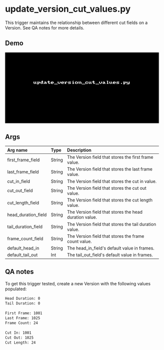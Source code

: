# update_version_cut_values.py

This trigger maintains the relationship between different cut fields on a
Version. See QA notes for more details.

## Demo

![](images/update_version_cut_values1.gif?raw=true)

## Args

| Arg name            | Type   | Description                                            |
| :-                  | :-     | :-                                                     |
| first_frame_field   | String | The Version field that stores the first frame value.   |
| last_frame_field    | String | The Version field that stores the last frame value.    |
| cut_in_field        | String | The Version field that stores the cut in value.        |
| cut_out_field       | String | The Version field that stores the cut out value.       |
| cut_length_field    | String | The Version field that stores the cut length value.    |
| head_duration_field | String | The Version field that stores the head duration value. |
| tail_duration_field | String | The Version field that stores the tail duration value. |
| frame_count_field   | String | The Version field that stores the frame count value.   |
| default_head_in     | String | The head_in_field's default value in frames.           |
| default_tail_out    | Int    | The tail_out_field's default value in frames.          |

## QA notes

To get this trigger tested, create a new Version with the following values
populated:

```
Head Duration: 0
Tail Duration: 0

First Frame: 1001
Last Frame: 1025
Frame Count: 24

Cut In: 1001
Cut Out: 1025
Cut Length: 24
```
